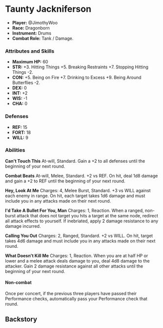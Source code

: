 # Taunty Jackniferson

 * **Player:** @JimothyWoo
 * **Race:** Dragonborn
 * **Instrument:** Drums
 * **Combat Role:** Tank / Damage.

### Attributes and Skills

* **Maximum HP:** 60
* **STR:** +3. Hitting Things +5. Breaking Restraints +7. Stopping Hitting Things -2.
* **CON:** +5. Being on Fire +7. Drinking to Excess +9. Being Around Butterflies -2.
* **DEX:** 0
* **INT:** +2
* **WIS:** -1
* **CHA:** 0

### Defenses

* **REF:** 15
* **FORT:** 18
* **WILL:** 9

### Abilities

**Can't Touch This** At-will, Standard. Gain a +2 to all defenses until the beginning of your next round.

**Combat Beats** At-will, Melee, Standard. +2 vs REF. On hit, deal 1d8 damage and gain a +2 to REF until the beginning of your next round.

**Hey, Look At Me** Charges: 4, Melee Burst, Standard. +3 vs WILL against each enemy in range. On hit, each target takes 1d6 damage and must include you in any attacks made on their next round.

**I'd Take A Bullet For You, Man** Charges: 1, Reaction. When a ranged, non-burst attack that does not target you hits a target at the same node, redirect all attack effects to yourself. If inebriated, apply 2 damage resistance to any damage incurred.

**Calling You Out** Charges: 2, Ranged, Standard. +2 vs WILL. On hit, target takes 4d6 damage and must include you in any attacks made on their next round.

**What Doesn't Kill Me** Charges: 1, Reaction. When you are at half HP or lower and a melee attack deals damage to you, deal 4d8 damage to the attacker. Gain 2 damage resistance against all other attacks until the beginning of your next round.

#### Non-combat

Once per concert, if the previous three players have passed their Performance checks, automatically pass your Performance check that round.

## Backstory
